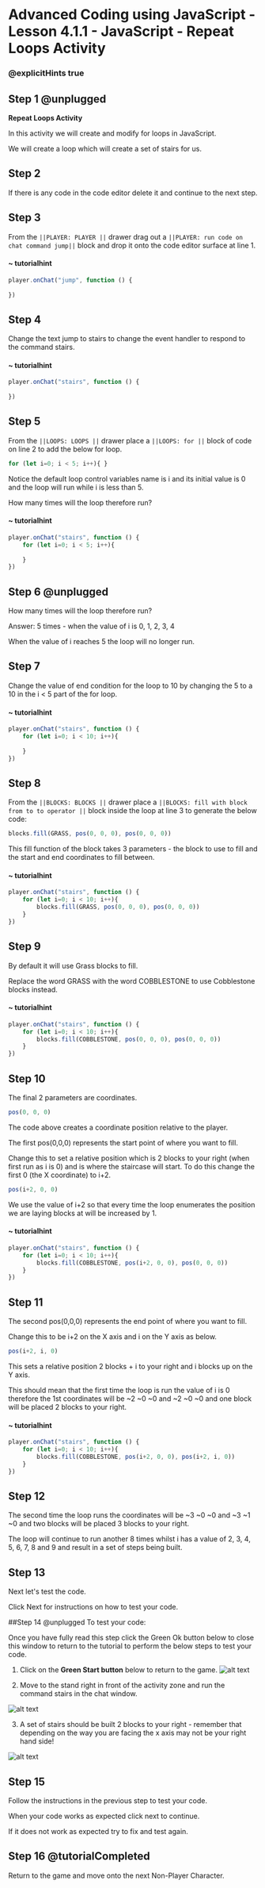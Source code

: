 # Advanced Coding using JavaScript - Lesson 4.1.1 - JavaScript - Repeat Loops Activity

### @explicitHints true

## Step 1 @unplugged
**Repeat Loops Activity**

In this activity we will create and modify for loops in JavaScript.

We will create a loop which will create a set of stairs for us.

## Step 2
If there is any code in the code editor delete it and continue to the next step. 

## Step 3 
From the ``||PLAYER: PLAYER ||`` drawer drag out a ``||PLAYER: run code on chat command jump||`` block and drop it onto the code editor surface at line 1.
#### ~ tutorialhint
```javascript
player.onChat("jump", function () {
    
})
```
## Step 4 
Change the text jump to stairs to change the event handler to respond to the command stairs.
#### ~ tutorialhint
```javascript
player.onChat("stairs", function () {
    
})
```

## Step 5
From the ``||LOOPS: LOOPS ||`` drawer place a ``||LOOPS: for ||``  block of code on line 2 to add the below for loop. 

```javascript 
for (let i=0; i < 5; i++){ } 
```

Notice the default loop control variables name is i and its initial value is 0 and the loop will run while i is less than 5.

How many times will the loop therefore run?
#### ~ tutorialhint
```javascript
player.onChat("stairs", function () {
    for (let i=0; i < 5; i++){ 
    
    } 
})
```
## Step 6 @unplugged
How many times will the loop therefore run?

Answer: 5 times - when the value of i is 0, 1, 2, 3, 4

When the value of i reaches 5 the loop will no longer run.

## Step 7 
Change the value of end condition for the loop to 10 by changing the 5 to a 10 in the i < 5 part of the for loop.
#### ~ tutorialhint
```javascript
player.onChat("stairs", function () {
    for (let i=0; i < 10; i++){ 
    
    } 
})
```

## Step 8 
From the ``||BLOCKS: BLOCKS ||`` drawer place a ``||BLOCKS: fill with block from to to operator ||`` block inside the loop at line 3 to generate the below code:
```javascript 
blocks.fill(GRASS, pos(0, 0, 0), pos(0, 0, 0))
```

This fill function of the block takes 3 parameters - the block to use to fill and the start and end coordinates to fill between.
#### ~ tutorialhint
```javascript
player.onChat("stairs", function () {
    for (let i=0; i < 10; i++){ 
        blocks.fill(GRASS, pos(0, 0, 0), pos(0, 0, 0))
    } 
})
```

## Step 9 
By default it will use Grass blocks to fill.

Replace the word GRASS with the word COBBLESTONE to use Cobblestone blocks instead.

#### ~ tutorialhint
```javascript
player.onChat("stairs", function () {
    for (let i=0; i < 10; i++){ 
        blocks.fill(COBBLESTONE, pos(0, 0, 0), pos(0, 0, 0))
    } 
})
```
## Step 10 
The final 2 parameters are coordinates.
```javascript
pos(0, 0, 0)
```
The code above creates a coordinate position relative to the player.

The first pos(0,0,0) represents the start point of where you want to fill.

Change this to set a relative position which is 2 blocks to your right (when first run as i is 0) and is where the staircase will start. 
To do this change the first 0 (the X coordinate) to i+2.
```javascript
pos(i+2, 0, 0)
```

We use the value of i+2 so that every time the loop enumerates the position we are laying blocks at will be increased by 1.
#### ~ tutorialhint
```javascript
player.onChat("stairs", function () {
    for (let i=0; i < 10; i++){ 
        blocks.fill(COBBLESTONE, pos(i+2, 0, 0), pos(0, 0, 0))
    } 
})
```
## Step 11
The second pos(0,0,0) represents the end point of where you want to fill.

Change this to be i+2 on the X axis and i on the Y axis as below. 
```javascript
pos(i+2, i, 0)
```
This sets a relative position 2 blocks + i to your right and i blocks up on the Y axis.

This should mean that the first time the loop is run the value of i is 0 therefore the 1st coordinates will be ~2 ~0 ~0 and ~2 ~0 ~0 and one block will be placed 2 blocks to your right.
#### ~ tutorialhint
```javascript
player.onChat("stairs", function () {
    for (let i=0; i < 10; i++){ 
        blocks.fill(COBBLESTONE, pos(i+2, 0, 0), pos(i+2, i, 0))
    } 
})
```
## Step 12
The second time the loop runs the coordinates will be ~3 ~0 ~0 and ~3 ~1 ~0 and two blocks will be placed 3 blocks to your right.

The loop will continue to run another 8 times whilst i has a value of 2, 3, 4, 5, 6, 7, 8 and 9 and result in a set of steps being built.

## Step 13
Next let's test the code.

Click Next for instructions on how to test your code.

##Step 14 @unplugged
To test your code:

Once you have fully read this step click the Green Ok button below to close this window to return to the tutorial to perform the below steps to test your code.

1. Click on the **Green Start button** below to return to the game.
![alt text](https://intermediate.codingcredentials.com/Lesson2/2.1.1/images/2.jpg?raw=true "Start")

2. Move to the stand right in front of the activity zone and run the command stairs in the chat window.

![alt text](https://advancedjsv3.codingcredentials.com/Lesson4/4.1.1/images/1.jpg?raw=true "Test")

3. A set of stairs should be built 2 blocks to your right - remember that depending on the way you are facing the x axis may not be your right hand side!

![alt text](https://advancedjsv3.codingcredentials.com/Lesson4/4.1.1/images/2.jpg?raw=true "Test")

## Step 15
Follow the instructions in the previous step to test your code.

When your code works as expected click next to continue.

If it does not work as expected try to fix and test again.

## Step 16 @tutorialCompleted
Return to the game and move onto the next Non-Player Character.
